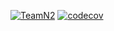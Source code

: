 [![TeamN2](https://github.com/Raipo7/TeamN2/actions/workflows/CIforlab.yml/badge.svg?branch=Daniil)](https://github.com/Raipo7/TeamN2/actions/workflows/CIforlab.yml)
[![codecov](https://codecov.io/github/Raipo7/TeamN2/branch/main/graph/badge.svg?token=Y8ZFLNSQH8)](https://codecov.io/github/Raipo7/TeamN2)